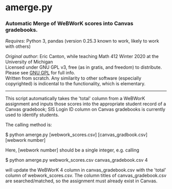 # amerge.py  
### Automatic Merge of WeBWorK scores into Canvas gradebooks.  
*Requires*: Python 3, pandas (version 0.25.3 known to work, likely to work with others)  

*Original author*: Eric Canton, while teaching Math 412 Winter 2020 at the University of Michigan  
Licensed under GNU GPL v3, free (as in gratis, and freedom) to distribute.  
Please see <a href="https://www.gnu.org/licenses/gpl-3.0.html">GNU GPL</a> for full info.   
Written from scratch. Any similarity to other software (especially copyrighted) is indicental
to the functionality, which is elementary.  

---

This script automatically takes the 'total' column from a WeBWorK assignment and
inputs those scores into the appropriate student record of a Canvas gradebook; SIS Login ID 
column on Canvas gradebooks is currently used to identify students. 

The calling method is:  
  
   $ python amerge.py [webwork_scores.csv] [canvas_gradbook.csv] [webwork number]  
  
Here, [webwork number] should be a single integer, e.g. calling  
   
   $ python amerge.py webwork_scores.csv canvas_gradebook.csv 4   
  
will update the WeBWorK 4 column in canvas_gradebook.csv with the 'total' column of webwork_scores.csv. The
column titles of canvas_gradebook.csv are searched/matched, so the assignment must already exist in Canvas. 

